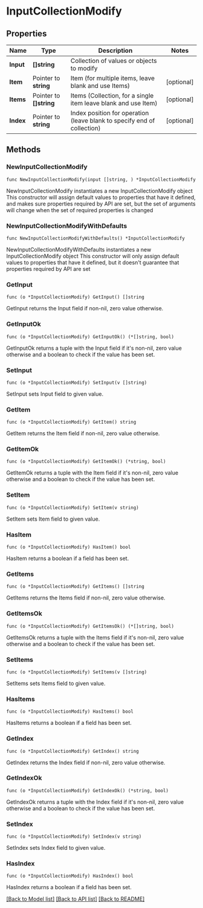 # InputCollectionModify

## Properties

Name | Type | Description | Notes
------------ | ------------- | ------------- | -------------
**Input** | **[]string** | Collection of values or objects to modify | 
**Item** | Pointer to **string** | Item (for multiple items, leave blank and use Items) | [optional] 
**Items** | Pointer to **[]string** | Items (Collection, for a single item leave blank and use Item) | [optional] 
**Index** | Pointer to **string** | Index position for operation (leave blank to specify end of collection) | [optional] 

## Methods

### NewInputCollectionModify

`func NewInputCollectionModify(input []string, ) *InputCollectionModify`

NewInputCollectionModify instantiates a new InputCollectionModify object
This constructor will assign default values to properties that have it defined,
and makes sure properties required by API are set, but the set of arguments
will change when the set of required properties is changed

### NewInputCollectionModifyWithDefaults

`func NewInputCollectionModifyWithDefaults() *InputCollectionModify`

NewInputCollectionModifyWithDefaults instantiates a new InputCollectionModify object
This constructor will only assign default values to properties that have it defined,
but it doesn't guarantee that properties required by API are set

### GetInput

`func (o *InputCollectionModify) GetInput() []string`

GetInput returns the Input field if non-nil, zero value otherwise.

### GetInputOk

`func (o *InputCollectionModify) GetInputOk() (*[]string, bool)`

GetInputOk returns a tuple with the Input field if it's non-nil, zero value otherwise
and a boolean to check if the value has been set.

### SetInput

`func (o *InputCollectionModify) SetInput(v []string)`

SetInput sets Input field to given value.


### GetItem

`func (o *InputCollectionModify) GetItem() string`

GetItem returns the Item field if non-nil, zero value otherwise.

### GetItemOk

`func (o *InputCollectionModify) GetItemOk() (*string, bool)`

GetItemOk returns a tuple with the Item field if it's non-nil, zero value otherwise
and a boolean to check if the value has been set.

### SetItem

`func (o *InputCollectionModify) SetItem(v string)`

SetItem sets Item field to given value.

### HasItem

`func (o *InputCollectionModify) HasItem() bool`

HasItem returns a boolean if a field has been set.

### GetItems

`func (o *InputCollectionModify) GetItems() []string`

GetItems returns the Items field if non-nil, zero value otherwise.

### GetItemsOk

`func (o *InputCollectionModify) GetItemsOk() (*[]string, bool)`

GetItemsOk returns a tuple with the Items field if it's non-nil, zero value otherwise
and a boolean to check if the value has been set.

### SetItems

`func (o *InputCollectionModify) SetItems(v []string)`

SetItems sets Items field to given value.

### HasItems

`func (o *InputCollectionModify) HasItems() bool`

HasItems returns a boolean if a field has been set.

### GetIndex

`func (o *InputCollectionModify) GetIndex() string`

GetIndex returns the Index field if non-nil, zero value otherwise.

### GetIndexOk

`func (o *InputCollectionModify) GetIndexOk() (*string, bool)`

GetIndexOk returns a tuple with the Index field if it's non-nil, zero value otherwise
and a boolean to check if the value has been set.

### SetIndex

`func (o *InputCollectionModify) SetIndex(v string)`

SetIndex sets Index field to given value.

### HasIndex

`func (o *InputCollectionModify) HasIndex() bool`

HasIndex returns a boolean if a field has been set.


[[Back to Model list]](../README.md#documentation-for-models) [[Back to API list]](../README.md#documentation-for-api-endpoints) [[Back to README]](../README.md)


